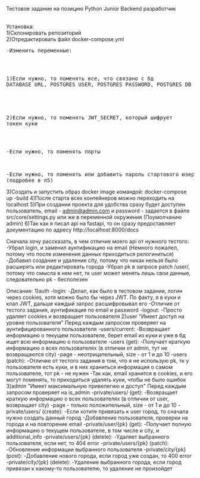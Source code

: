 Тестовое задание на позицию Python Junior Backend разработчик


<br>Установка:
<br>1)Склонировать репозиторий
<br>2)Отредактировать файл docker-compose.yml
  <br><pre>-Изменить переменные:</pre>
    <br><pre><pre>1)Если нужно, то поменять все, что связано с бд DATABASE_URL, POSTGRES_USER, POSTGRES_PASSWORD, POSTGRES_DB</pre></pre>
    <br><pre><pre>2)Если нужно, то поменять JWT_SECRET, который шифрует токен куки</pre></pre>
  <br><pre>-Если нужно, то поменять порты</pre>
  <br><pre>-Ecли нужно, то поменять или добавить пароль стартового юзера (подробее в п5)</pre>
3)Cоздать и запустить образ docker image командой: docker-compose up -build
4)После старта всех контейнеров можно переходить на localhost
5)При создании проекта для удобства сразу будет доступен пользователь, 
  email - admin@admin.com и password - задается в файле src/core/settings.py или же в переменной окружения (Поумолчанию admin)
6)Так как я писал api на fastapi, то он сразу предоставляет документацию по адресу http://localhost:8000/docs

Сначала хочу рассказать, в чем отличие моего api от нужного тестого:
  -Убрал login, и заменил аунтификацию на email (Немного пожалел, потому что после изменения данных приходиться релогиниться)
  -Добавил создание и удаление сity, потому что никак нельзя было расширять или редактировать города
  -Убрал pk в запросе patch /user/, потому что смысла в нем нет, тк user может менять лишь свои данные, следовательно pk - бесполезен

Описание:
1)auth
  -login:
    -Делал, как было в тестовом задании, логин через cookies, хотя можно было бы через JWT.
     По факту, я в куки и клал JWT, дальше каждый запрос расшифровывал его
    -Отличие от тестого задания, аунтификация по email и password
  -logout:
    -Просто удаляет cookies и возвращает пользователя
2)user
  "Имеет доступ на уровне пользователя"
  Перед каждым запросом проверяет на аунтифицированного пользователя
  -users/current:
    -Возвращает информацию о текущем пользователе, берет email из куки и уже в бд ищет всю информацию о пользователе
  -users (get):
    -Получает краткую информацию о всех пользователях (в отличии от admin, тут не возвращаются city)
    -page - неотрицательный, size - от 1 и до 10 
  -users (patch):
    -Отличие от тестого задания в том, что я не использую pk, тк у пользователя есть куки, и в них храниться информация о самом пользователе, тот pk - не нужен
    -Так как, email хранится в cookies, и его могут поменять, то приходиться удалять куки, чтобы не было ошибок
3)admin
  "Имеет максимальную привелегию и доступ"
  Перед каждым запросом проверяет на is_admin
  -private/users/ (get):
    -Возвращает краткую информацию о всех пользователях (в отличии от user, возвращает city)
    -page - только положительный, size - от 1 и до 10 
  -private/users/ (create):
    -Если хотите привязать к user город, то сначала нужно создать данный город
    -Добавление пользователя, проверки на города и на повторение email
  -private/user/{pk} (get):
    -Получает полную информацию о текущем пользователе, в том числе и city, и additional_info
  -private/users/{pk} (delete):
    -Удаляет выбранного пользователя, если нет, то 404 error
  -private/users/{pk} (patch):
    -Обновление информации выбранного пользователя
  -private/city/{pk} (post):
    -Добавление нового города, если город уже создан, то 400 error
  -private/city/{pk} (delete):
    -Удаление выбранного города, если город привязан к какому-то пользователю, то удаление не произойдет
  
